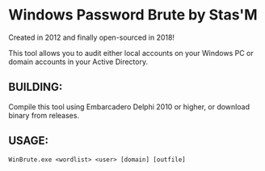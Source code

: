 # Windows Password Brute by Stas'M

Created in 2012 and finally open-sourced in 2018!

This tool allows you to audit either local accounts on your Windows PC or domain accounts in your Active Directory.

## BUILDING:

Compile this tool using Embarcadero Delphi 2010 or higher, or download binary from releases.

## USAGE:
```
WinBrute.exe <wordlist> <user> [domain] [outfile]
```
